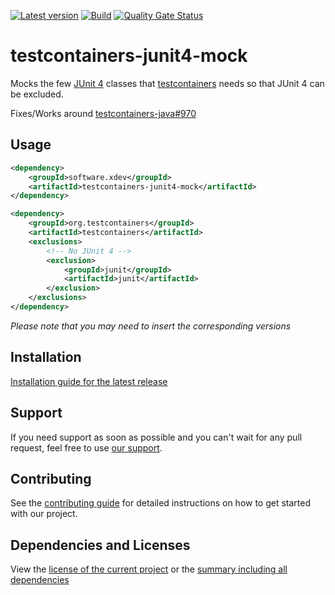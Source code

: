 [![Latest version](https://img.shields.io/maven-central/v/software.xdev/testcontainers-junit4-mock?logo=apache%20maven)](https://mvnrepository.com/artifact/software.xdev/testcontainers-junit4-mock)
[![Build](https://img.shields.io/github/actions/workflow/status/xdev-software/testcontainers-junit4-mock/checkBuild.yml?branch=develop)](https://github.com/xdev-software/testcontainers-junit4-mock/actions/workflows/checkBuild.yml?query=branch%3Adevelop)
[![Quality Gate Status](https://sonarcloud.io/api/project_badges/measure?project=xdev-software_testcontainers-junit4-mock&metric=alert_status)](https://sonarcloud.io/dashboard?id=xdev-software_testcontainers-junit4-mock)

# testcontainers-junit4-mock

Mocks the few [JUnit 4](https://github.com/junit-team/junit4) classes that [testcontainers](https://github.com/testcontainers/testcontainers-java) needs so that JUnit 4 can be excluded.

Fixes/Works around [testcontainers-java#970](https://github.com/testcontainers/testcontainers-java/issues/970)

## Usage
```xml
<dependency>
    <groupId>software.xdev</groupId>
    <artifactId>testcontainers-junit4-mock</artifactId>
</dependency>

<dependency>
    <groupId>org.testcontainers</groupId>
    <artifactId>testcontainers</artifactId>
    <exclusions>
        <!-- No JUnit 4 -->
        <exclusion>
            <groupId>junit</groupId>
            <artifactId>junit</artifactId>
        </exclusion>
    </exclusions>
</dependency>
```
_Please note that you may need to insert the corresponding versions_

## Installation
[Installation guide for the latest release](https://github.com/xdev-software/testcontainers-junit4-mock/releases/latest#Installation)

## Support
If you need support as soon as possible and you can't wait for any pull request, feel free to use [our support](https://xdev.software/en/services/support).

## Contributing
See the [contributing guide](./CONTRIBUTING.md) for detailed instructions on how to get started with our project.

## Dependencies and Licenses
View the [license of the current project](LICENSE) or the [summary including all dependencies](https://xdev-software.github.io/testcontainers-junit4-mock/dependencies)
